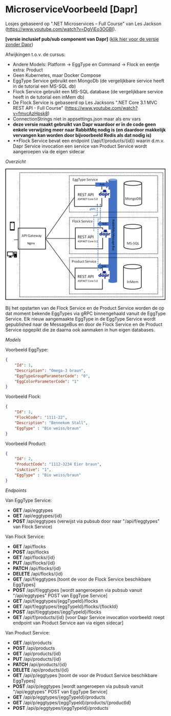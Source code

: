 # MicroserviceVoorbeeld [Dapr]

Losjes gebaseerd op ".NET Microservices – Full Course" van Les Jackson (https://www.youtube.com/watch?v=DgVjEo3OGBI).

**[versie inclusief pub/sub component van Dapr]**
(<a href="https://github.com/Joost1982/MicroserviceVoorbeeld/tree/master">klik hier voor de versie zonder Dapr</a>)

Afwijkingen t.o.v. de cursus:
- Andere Models: Platform -> EggType en Command -> Flock en eentje extra: Product
- Geen Kubernetes, maar Docker Compose
- EggType Service gebruikt een MongoDb (de vergelijkbare service heeft in de tutorial een MS-SQL db)
- Flock Service gebruikt een MS-SQL database (de vergelijkbare service heeft in de tutorial een inMem db)
- De Flock Service is gebaseerd op Les Jacksons ".NET Core 3.1 MVC REST API - Full Course" (https://www.youtube.com/watch?v=fmvcAzHpsk8)
- ConnectionStrings niet in appsettings.json maar als env vars
- **deze versie maakt gebruikt van Dapr waardoor er in de code geen enkele verwijzing meer naar RabbitMq nodig is (en daardoor makkelijk vervangen kan worden door bijvoorbeeld Redis als dat nodig is)**
- **Flock Service bevat een endpoint (/api/f/products/{id}) waarin d.m.v. Dapr Service invocation een service van Product Service wordt aangeroepen via de eigen sidecar

*Overzicht*

<img src="https://github.com/Joost1982/MicroserviceVoorbeeld/blob/dapr/overzicht_rabbitMq.png" width="500">

Bij het opstarten van de Flock Service en de Product Service worden de op dat moment bekende EggTypes via gRPC binnengehaald vanuit de EggType Service.
Elk nieuw aangemaakte EggType in de EggType Service wordt gepublished naar de MessageBus en door de Flock Service en de Product Service opgepikt die ze daarna ook aanmaken in hun eigen databases.

*Models*

Voorbeeld EggType:
```json
{
	"Id": 1,
	"Description": "Omega-3 braun",
	"EggTypeGroupParameterCode": "0",
	"EggColorParameterCode": "1"
}
```

Voorbeeld Flock:
```json
{
    "Id": 1,
    "FlockCode": "1111-22",
    "Description": "Bennekom Stall",
    "EggType" : "Bio weiss/braun"
}
```

Voorbeeld Product:
```json
{
    "Id": 2,
    "ProductCode": "1112-3234 Eier braun",
    "isActive": "1",
    "EggType" : "Bio weiss/braun"
}
```

*Endpoints*

Van EggType Service:
- **GET**		/api/eggtypes	
- **GET** 		/api/eggtypes/{id}		
- **POST**		/api/eggtypes		(verwijst via pubsub door naar "/api/f/eggtypes" van Flock Service)

Van Flock Service:
- **GET**		/api/flocks
- **POST**		/api/flocks
- **GET**		/api/flocks/{id}
- **PUT**		/api/flocks/{id}
- **PATCH**		/api/flocks/{id}
- **DELETE**	/api/flocks/{id}
- **GET** 		/api/f/eggtypes	 [toont de voor de Flock Service beschikbare EggTypes] 
- **POST** 		/api/f/eggtypes	 [wordt aangeroepen via pubsub vanuit "/api/eggtypes" POST van EggType Service]
- **GET** 		/api/f/eggtypes/{eggTypeId}/flocks	
- **GET** 		/api/f/eggtypes/{eggTypeId}/flocks/{flockId}
- **POST** 		/api/f/eggtypes/{eggTypeId}/flocks
- **GET**		/api/f/products/{id} [voor Dapr Service invocation voorbeeld: roept endpoint van Product Service aan via eigen sidecar]

Van Product Service:
- **GET**		/api/products
- **POST**		/api/products
- **GET**		/api/products/{id}
- **PUT**		/api/products/{id}
- **PATCH**		/api/products/{id}
- **DELETE**	/api/products/{id}
- **GET** 		/api/p/eggtypes	 [toont de voor de Product Service beschikbare EggTypes] 
- **POST** 		/api/p/eggtypes	 [wordt aangeroepen via pubsub vanuit "/api/eggtypes" POST van EggType Service]
- **GET** 		/api/p/eggtypes/{eggTypeId}/products	
- **GET** 		/api/p/eggtypes/{eggTypeId}/products/{productId}
- **POST** 		/api/p/eggtypes/{eggTypeId}/products
